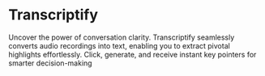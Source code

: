# Transcriptify
Uncover the power of conversation clarity. Transcriptify seamlessly converts audio recordings into text, enabling you to extract pivotal highlights effortlessly. Click, generate, and receive instant key pointers for smarter decision-making

